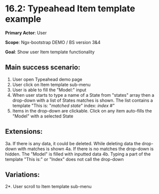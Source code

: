 16.2: Typeahead Item template example
=====================================
**Primary Actor**: User

**Scope**: Ngx-bootstrap DEMO / BS version 3&4

**Goal**: Show user Item template functionality

Main success scenario:
----------------------
1. User open Typeahead demo page
2. User click on Item template sub-menu
3. User is able to fill the "Model:" input
4. When user starts to type a name of a State from "states" array then a drop-down with a list of States matches is shown.
The list contains a template "This is: "_matched state_" index: _index #"_
5. Items in the drop-down are clickable. Click on any item auto-fills the "Model" with a selected State

Extensions:
-----------
3a. If there is any data, it could be deleted. While deleting data the drop-down with matches is shown
4a. If there is no matches the drop-down is hidden. The "Model" is filled with inputted data
4b. Typing a part of the template "This is:" or "Index" does not call the drop-down

Variations:
-----------
2*. User scroll to Item template sub-menu
